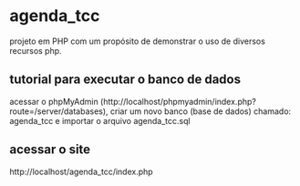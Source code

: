 # agenda_tcc
projeto em PHP com um propósito de demonstrar o  uso de diversos recursos php.

## tutorial para executar o banco de dados
acessar o phpMyAdmin (http://localhost/phpmyadmin/index.php?route=/server/databases), criar um novo banco (base de dados) chamado: agenda_tcc e importar o arquivo agenda_tcc.sql

## acessar o site
http://localhost/agenda_tcc/index.php